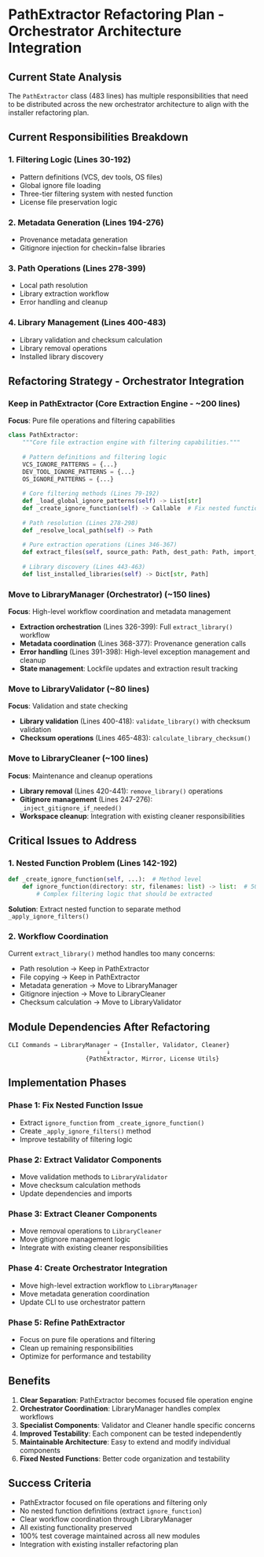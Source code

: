 # PathExtractor Refactoring Plan - Orchestrator Architecture Integration

## Current State Analysis

The `PathExtractor` class (483 lines) has multiple responsibilities that need to be distributed across the new orchestrator architecture to align with the installer refactoring plan.

## Current Responsibilities Breakdown

### 1. **Filtering Logic** (Lines 30-192)
- Pattern definitions (VCS, dev tools, OS files)
- Global ignore file loading
- Three-tier filtering system with nested function
- License file preservation logic

### 2. **Metadata Generation** (Lines 194-276)  
- Provenance metadata generation
- Gitignore injection for checkin=false libraries

### 3. **Path Operations** (Lines 278-399)
- Local path resolution
- Library extraction workflow
- Error handling and cleanup

### 4. **Library Management** (Lines 400-483)
- Library validation and checksum calculation
- Library removal operations  
- Installed library discovery

## Refactoring Strategy - Orchestrator Integration

### **Keep in PathExtractor** (Core Extraction Engine - ~200 lines)
**Focus**: Pure file operations and filtering capabilities

```python
class PathExtractor:
    """Core file extraction engine with filtering capabilities."""
    
    # Pattern definitions and filtering logic
    VCS_IGNORE_PATTERNS = {...}
    DEV_TOOL_IGNORE_PATTERNS = {...} 
    OS_IGNORE_PATTERNS = {...}
    
    # Core filtering methods (Lines 79-192)
    def _load_global_ignore_patterns(self) -> List[str]
    def _create_ignore_function(self) -> Callable  # Fix nested function issue
    
    # Path resolution (Lines 278-298)
    def _resolve_local_path(self) -> Path
    
    # Pure extraction operations (Lines 346-367)
    def extract_files(self, source_path: Path, dest_path: Path, import_spec: ImportSpec) -> None
    
    # Library discovery (Lines 443-463)
    def list_installed_libraries(self) -> Dict[str, Path]
```

### **Move to LibraryManager (Orchestrator)** (~150 lines)
**Focus**: High-level workflow coordination and metadata management

- **Extraction orchestration** (Lines 326-399): Full `extract_library()` workflow
- **Metadata coordination** (Lines 368-377): Provenance generation calls
- **Error handling** (Lines 391-398): High-level exception management and cleanup
- **State management**: Lockfile updates and extraction result tracking

### **Move to LibraryValidator** (~80 lines)
**Focus**: Validation and state checking

- **Library validation** (Lines 400-418): `validate_library()` with checksum validation  
- **Checksum operations** (Lines 465-483): `calculate_library_checksum()`

### **Move to LibraryCleaner** (~100 lines)
**Focus**: Maintenance and cleanup operations

- **Library removal** (Lines 420-441): `remove_library()` operations
- **Gitignore management** (Lines 247-276): `_inject_gitignore_if_needed()`
- **Workspace cleanup**: Integration with existing cleaner responsibilities

## Critical Issues to Address

### 1. **Nested Function Problem** (Lines 142-192)
```python
def _create_ignore_function(self, ...):  # Method level
    def ignore_function(directory: str, filenames: list) -> list:  # 50-line nested function
        # Complex filtering logic that should be extracted
```

**Solution**: Extract nested function to separate method `_apply_ignore_filters()`

### 2. **Workflow Coordination**
Current `extract_library()` method handles too many concerns:
- Path resolution → Keep in PathExtractor
- File copying → Keep in PathExtractor  
- Metadata generation → Move to LibraryManager
- Gitignore injection → Move to LibraryCleaner
- Checksum calculation → Move to LibraryValidator

## Module Dependencies After Refactoring

```
CLI Commands → LibraryManager → {Installer, Validator, Cleaner}
                            ↓
                      {PathExtractor, Mirror, License Utils}
```

## Implementation Phases

### Phase 1: Fix Nested Function Issue
- Extract `ignore_function` from `_create_ignore_function()`
- Create `_apply_ignore_filters()` method
- Improve testability of filtering logic

### Phase 2: Extract Validator Components
- Move validation methods to `LibraryValidator`
- Move checksum calculation methods
- Update dependencies and imports

### Phase 3: Extract Cleaner Components  
- Move removal operations to `LibraryCleaner`
- Move gitignore management logic
- Integrate with existing cleaner responsibilities

### Phase 4: Create Orchestrator Integration
- Move high-level extraction workflow to `LibraryManager`
- Move metadata generation coordination
- Update CLI to use orchestrator pattern

### Phase 5: Refine PathExtractor
- Focus on pure file operations and filtering
- Clean up remaining responsibilities
- Optimize for performance and testability

## Benefits

1. **Clear Separation**: PathExtractor becomes focused file operation engine
2. **Orchestrator Coordination**: LibraryManager handles complex workflows  
3. **Specialist Components**: Validator and Cleaner handle specific concerns
4. **Improved Testability**: Each component can be tested independently
5. **Maintainable Architecture**: Easy to extend and modify individual components
6. **Fixed Nested Functions**: Better code organization and testability

## Success Criteria

- PathExtractor focused on file operations and filtering only
- No nested function definitions (extract `ignore_function`)
- Clear workflow coordination through LibraryManager
- All existing functionality preserved
- 100% test coverage maintained across all new modules
- Integration with existing installer refactoring plan